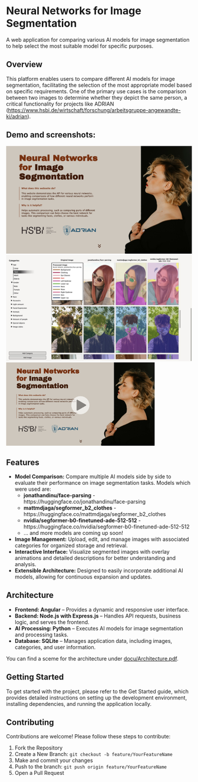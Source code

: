 # Neural Networks for Image Segmentation

A web application for comparing various AI models for image segmentation to help select the most suitable model for specific purposes.

## Overview

This platform enables users to compare different AI models for image segmentation, facilitating the selection of the most appropriate model based on specific requirements. One of the primary use cases is the comparison between two images to determine whether they depict the same person, a critical functionality for projects like ADRIAN (https://www.hsbi.de/wirtschaft/forschung/arbeitsgruppe-angewandte-ki/adrian).

## Demo and screenshots:
<img src="/docu/homepage_screenshot_no_video.png" alt="Homepage">
<br>
<img src="/docu/comparation_page_screenshot.jpeg" alt="Comparation page">
<br>
<a href="https://www.youtube.com/watch?v=HCTjcWAPbTU?autoplay=1" style="max-width: 80vw"><img src="/docu/homepage_screenshot.png" alt="Demo login" style="max-width:80%;"></a>

## Features
<ul>
<li><b>Model Comparison:</b> Compare multiple AI models side by side to evaluate their performance on image segmentation tasks. Models which were used are:
<ul>
<li><b>jonathandinu/face-parsing</b> - https://huggingface.co/jonathandinu/face-parsing</li>
<li><b>mattmdjaga/segformer_b2_clothes</b> - https://huggingface.co/mattmdjaga/segformer_b2_clothes</li>
<li><b>nvidia/segformer-b0-finetuned-ade-512-512</b> - https://huggingface.co/nvidia/segformer-b0-finetuned-ade-512-512</li>
<li> ... and more models are coming up soon!</li>
</ul>
</li>
<li><b>Image Management:</b> Upload, edit, and manage images with associated categories for organized storage and retrieval.</li>
<li><b>Interactive Interface:</b> Visualize segmented images with overlay animations and detailed descriptions for better understanding and analysis.</li>
<li><b>Extensible Architecture:</b> Designed to easily incorporate additional AI models, allowing for continuous expansion and updates.</li>
</ul>

## Architecture
<ul>
<li><b>Frontend: Angular</b> – Provides a dynamic and responsive user interface.</li>
<li><b>Backend: Node.js with Express.js </b> – Handles API requests, business logic, and serves the frontend.</li>
<li><b>AI Processing: Python</b> – Executes AI models for image segmentation and processing tasks.</li>
<li><b>Database: SQLite</b> – Manages application data, including images, categories, and user information.</li>
</ul>
You can find a sceme for the architecture under <a href='./docu/Architecture.pdf'>docu/Architecture.pdf</a>.

## Getting Started

To get started with the project, please refer to the Get Started guide, which provides detailed instructions on setting up the development environment, installing dependencies, and running the application locally.

## Contributing

Contributions are welcome! Please follow these steps to contribute:
<ol>
<li>Fork the Repository</li>
<li>Create a New Branch: <code>git checkout -b feature/YourFeatureName
</code></li>
<li>Make and commit your changes</li>
<li>Push to the branch: <code>git push origin feature/YourFeatureName</code></li>
<li>Open a Pull Request</li>
</ol>
